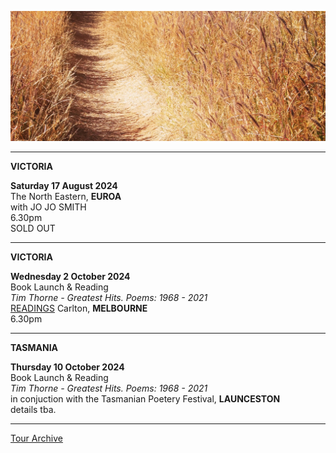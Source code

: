 ![](data/image/news/tourbanner2.jpg)
 
* * * * * 

**VICTORIA**
   
**Saturday 17 August 2024**\
The North Eastern, **EUROA**\
with JO JO SMITH\
6.30pm\
SOLD OUT 

* * * * *

**VICTORIA**

**Wednesday 2 October 2024**\
Book Launch & Reading\
*Tim Thorne - Greatest Hits. Poems: 1968 - 2021*   
[READINGS](https://www.readings.com.au/events/poetry-launch-tim-thorne-greatest-hits) Carlton, **MELBOURNE**\
6.30pm

* * * * *

**TASMANIA**

**Thursday 10 October 2024**\
Book Launch & Reading\
*Tim Thorne - Greatest Hits. Poems: 1968 - 2021*   
in conjuction with the Tasmanian Poetery Festival, **LAUNCESTON**\
details tba. 

* * * * *

[Tour Archive](tour/archive)
